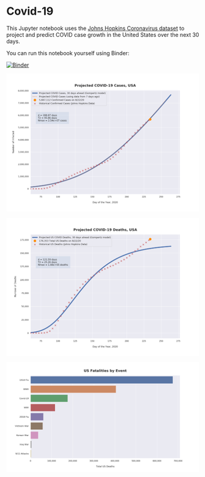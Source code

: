 # Covid-19

This Jupyter notebook uses the [Johns Hopkins Coronavirus dataset](https://github.com/CSSEGISandData/COVID-19/blob/master/README.md) to project and predict COVID case growth in the United States over the next 30 days.

You can run this notebook yourself using Binder:

[![Binder](https://mybinder.org/badge_logo.svg)](https://mybinder.org/v2/gh/bws428/covid-19/master?filepath=covid-projections.nbconvert.ipynb)

![Projected Cases plot](https://raw.githubusercontent.com/bws428/covid-19/master/charts/covid-8.22.20.png)

![Projected Deaths plot](https://raw.githubusercontent.com/bws428/covid-19/master/charts/covid-deaths-8.22.20.png)

![Casualties plot](https://raw.githubusercontent.com/bws428/covid-19/master/charts/casualties.png)

